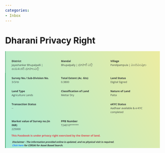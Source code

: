 ```yaml
---
categories:
- Inbox
---
```

# Dharani Privacy Right

  

![](../files/9e1fc8da-da48-494b-a729-a4133c6f36e5.png)
